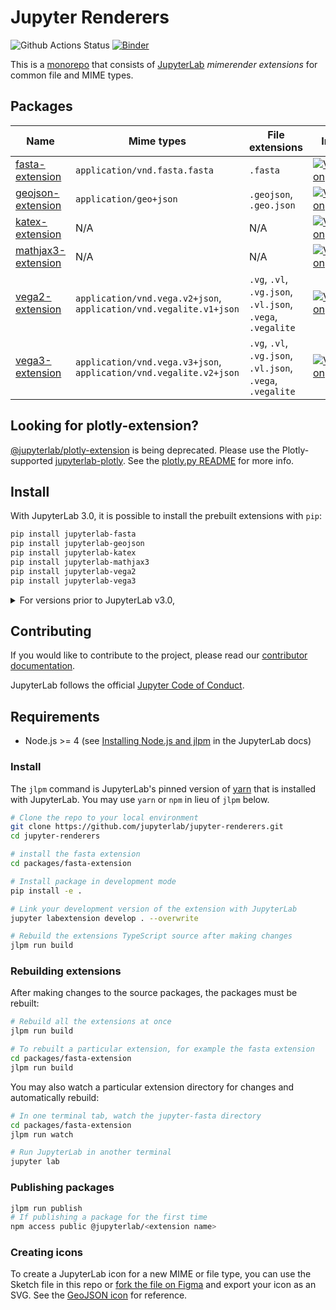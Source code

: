 # Jupyter Renderers

![Github Actions Status](https://github.com/jupyterlab/jupyter-renderers/workflows/CI/badge.svg)
[![Binder](https://mybinder.org/badge_logo.svg)](https://mybinder.org/v2/gh/jupyterlab/jupyter-renderers/master?urlpath=lab/tree/notebooks)

This is a
[monorepo](https://github.com/lerna/lerna#what-does-a-lerna-repo-look-like) that
consists of [JupyterLab](https://github.com/jupyterlab/jupyterlab) _mimerender extensions_ for common file and MIME types.

## Packages

| Name                                              | Mime types                                                         | File extensions                                            | Info                                                                                                                            |
| ------------------------------------------------- | ------------------------------------------------------------------ | ---------------------------------------------------------- | ------------------------------------------------------------------------------------------------------------------------------- |
| [fasta-extension](packages/fasta-extension)       | `application/vnd.fasta.fasta`                                      | `.fasta`                                                   | [![Version](https://img.shields.io/pypi/v/jupyterlab-fasta?style=flat-square)](https://pypi.org/project/jupyterlab-fasta/)      |
| [geojson-extension](packages/geojson-extension)   | `application/geo+json`                                             | `.geojson`, `.geo.json`                                    | [![Version](https://img.shields.io/pypi/v/jupyterlab-geojson?style=flat-square)](https://pypi.org/project/jupyterlab-geojson)   |
| [katex-extension](packages/katex-extension)       | N/A                                                                | N/A                                                        | [![Version](https://img.shields.io/pypi/v/jupyterlab-katex?style=flat-square)](https://pypi.org/project/jupyterlab-katex)       |
| [mathjax3-extension](packages/mathjax3-extension) | N/A                                                                | N/A                                                        | [![Version](https://img.shields.io/pypi/v/jupyterlab-mathjax3?style=flat-square)](https://pypi.org/project/jupyterlab-mathjax3) |
| [vega2-extension](packages/vega2-extension)       | `application/vnd.vega.v2+json`, `application/vnd.vegalite.v1+json` | `.vg`, `.vl`, `.vg.json`, `.vl.json`, `.vega`, `.vegalite` | [![Version](https://img.shields.io/pypi/v/jupyterlab-vega2?style=flat-square)](https://pypi.org/project/jupyterlab-vega2)       |
| [vega3-extension](packages/vega3-extension)       | `application/vnd.vega.v3+json`, `application/vnd.vegalite.v2+json` | `.vg`, `.vl`, `.vg.json`, `.vl.json`, `.vega`, `.vegalite` | [![Version](https://img.shields.io/pypi/v/jupyterlab-vega3?style=flat-square)](https://pypi.org/project/jupyterlab-vega3)       |

## Looking for plotly-extension?

[@jupyterlab/plotly-extension](https://www.npmjs.com/package/@jupyterlab/plotly-extension) is being deprecated. Please use the Plotly-supported [jupyterlab-plotly](https://www.npmjs.com/package/jupyterlab-plotly). See the [plotly.py README](https://github.com/plotly/plotly.py#jupyterlab-support-python-35) for more info.

## Install

With JupyterLab 3.0, it is possible to install the prebuilt extensions with `pip`:

```bash
pip install jupyterlab-fasta
pip install jupyterlab-geojson
pip install jupyterlab-katex
pip install jupyterlab-mathjax3
pip install jupyterlab-vega2
pip install jupyterlab-vega3
```

<details><summary>For versions prior to JupyterLab v3.0,</summary>
it is also possible to install the extension from source using the `jupyter labextension install` command:

- fasta-extension: `jupyter labextension install @jupyterlab/fasta-extension`
- geojson-extension: `jupyter labextension install @jupyterlab/geojson-extension`
- katex-extension: `jupyter labextension install @jupyterlab/katex-extension`
- mathjax3-extension: `jupyter labextension install @jupyterlab/mathjax3-extension`
- vega2-extension: `jupyter labextension install @jupyterlab/vega2-extension`
- vega3-extension: `jupyter labextension install @jupyterlab/vega3-extension`

</details>

## Contributing

If you would like to contribute to the project, please read our [contributor documentation](https://github.com/jupyterlab/jupyterlab/blob/master/CONTRIBUTING.md).

JupyterLab follows the official [Jupyter Code of Conduct](https://github.com/jupyter/governance/blob/master/conduct/code_of_conduct.md).

## Requirements

- Node.js >= 4 (see [Installing Node.js and jlpm](https://github.com/jupyterlab/jupyterlab/blob/master/CONTRIBUTING.md#installing-nodejs-and-jlpm) in the JupyterLab docs)

### Install

The `jlpm` command is JupyterLab's pinned version of
[yarn](https://yarnpkg.com/) that is installed with JupyterLab. You may use
`yarn` or `npm` in lieu of `jlpm` below.

```bash
# Clone the repo to your local environment
git clone https://github.com/jupyterlab/jupyter-renderers.git
cd jupyter-renderers

# install the fasta extension
cd packages/fasta-extension

# Install package in development mode
pip install -e .

# Link your development version of the extension with JupyterLab
jupyter labextension develop . --overwrite

# Rebuild the extensions TypeScript source after making changes
jlpm run build
```

### Rebuilding extensions

After making changes to the source packages, the packages must be rebuilt:

```bash
# Rebuild all the extensions at once
jlpm run build

# To rebuilt a particular extension, for example the fasta extension
cd packages/fasta-extension
jlpm run build
```

You may also watch a particular extension directory for changes and automatically rebuild:

```bash
# In one terminal tab, watch the jupyter-fasta directory
cd packages/fasta-extension
jlpm run watch

# Run JupyterLab in another terminal
jupyter lab
```

### Publishing packages

```bash
jlpm run publish
# If publishing a package for the first time
npm access public @jupyterlab/<extension name>
```

### Creating icons

To create a JupyterLab icon for a new MIME or file type, you can use the Sketch
file in this repo or [fork the file on
Figma](https://www.figma.com/file/c2TwOvxAAXCzDccrybQKapZK/icons?node-id=0%3A1)
and export your icon as an SVG. See the [GeoJSON icon](https://github.com/jupyterlab/jupyter-renderers/tree/master/packages/geojson-extension/style) for reference.
